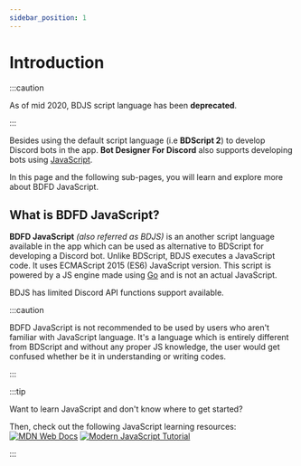 ```yaml
---
sidebar_position: 1
---
```


# Introduction

:::caution

As of mid 2020, BDJS script language has been **deprecated**.

:::

Besides using the default script language (i.e **BDScript 2**) to develop Discord bots in the app. **Bot Designer For Discord** also supports developing bots using [JavaScript](https://javascript.com).

In this page and the following sub-pages, you will learn and explore more about BDFD JavaScript.

## What is BDFD JavaScript?
**BDFD JavaScript** *(also referred as BDJS)* is an another script language available in the app which can be used as alternative to BDScript for developing a Discord bot. Unlike BDScript, BDJS executes a JavaScript code. It uses ECMAScript 2015 (ES6) JavaScript version. This script is powered by a JS engine made using [Go](https://go.dev) and is not an actual JavaScript.

BDJS has limited Discord API functions support available.

:::caution

BDFD JavaScript is not recommended to be used by users who aren't familiar with JavaScript language. It's a language which is entirely different from BDScript and without any proper JS knowledge, the user would get confused whether be it in understanding or writing codes.

:::

:::tip

Want to learn JavaScript and don't know where to get started?

Then, check out the following JavaScript learning resources:
[![MDN Web Docs](https://img.shields.io/badge/mdn_javascript_guide-black?style=for-the-badge&logo=mdnwebdocs&logoColor=white)](https://developer.mozilla.org/en-US/docs/Web/JavaScript/Guide)
[![Modern JavaScript Tutorial](https://img.shields.io/badge/modern_javascript_tutorial-%23323330.svg?style=for-the-badge&logo=javascript&logoColor=%23F7DF1E)](https://javascript.info)

:::
